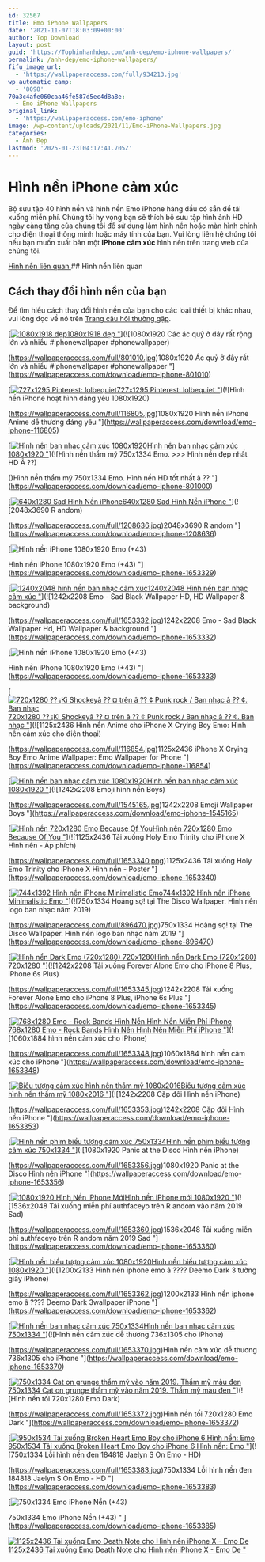 ```yaml
---
id: 32567
title: Emo iPhone Wallpapers
date: '2021-11-07T18:03:09+00:00'
author: Top Download
layout: post
guid: 'https://Tophinhanhdep.com/anh-dep/emo-iphone-wallpapers/'
permalink: /anh-dep/emo-iphone-wallpapers/
fifu_image_url:
  - 'https://wallpaperaccess.com/full/934213.jpg'
wp_automatic_camp:
  - '8098'
70a3c4afe060caa46fe587d5ec4d8a8e:
  - Emo iPhone Wallpapers
original_link:
  - 'https://wallpaperaccess.com/emo-iphone'
image: /wp-content/uploads/2021/11/Emo-iPhone-Wallpapers.jpg
categories:
  - Ảnh Đẹp
lastmod: '2025-01-23T04:17:41.705Z'
---
```

# Hình nền iPhone cảm xúc

Bộ sưu tập 40 hình nền và hình nền Emo iPhone hàng đầu có sẵn để tải xuống miễn phí. Chúng tôi hy vọng bạn sẽ thích bộ sưu tập hình ảnh HD ngày càng tăng của chúng tôi để sử dụng làm hình nền hoặc màn hình chính cho điện thoại thông minh hoặc máy tính của bạn. Vui lòng liên hệ chúng tôi nếu bạn muốn xuất bản một **IPhone cảm xúc** hình nền trên trang web của chúng tôi.

[Hình nền liên quan ](#related) ## Hình nền liên quan

## Cách thay đổi hình nền của bạn

Để tìm hiểu cách thay đổi hình nền của bạn cho các loại thiết bị khác nhau, vui lòng đọc về nó trên [Trang câu hỏi thường gặp](https://tophinhanhdep.com/faq/).

  
[[![1080x1918 đẹp](https://wallpaperaccess.com/full/934213.jpg)1080x1918 đẹp "](https://wallpaperaccess.com/download/emo-iphone-934213)](![1080x1920 Các ác quỷ ở đây rất rộng lớn và nhiều #iphonewallpaper #phonewallpaper)

(https://wallpaperaccess.com/full/801010.jpg)1080x1920 Ác quỷ ở đây rất lớn và nhiều #iphonewallpaper #phonewallpaper "](https://wallpaperaccess.com/download/emo-iphone-801010)

[[![727x1295 Pinterest: lolbequiet](https://wallpaperaccess.com/full/1653325.jpg)727x1295 Pinterest: lolbequiet "](https://wallpaperaccess.com/download/emo-iphone-1653325)](![Hình nền iPhone hoạt hình đáng yêu 1080x1920)

(https://wallpaperaccess.com/full/116805.jpg)1080x1920 Hình nền iPhone Anime dễ thương đáng yêu "](https://wallpaperaccess.com/download/emo-iphone-116805)

[[![Hình nền ban nhạc cảm xúc 1080x1920](https://wallpaperaccess.com/full/800934.jpg)Hình nền ban nhạc cảm xúc 1080x1920 "](https://wallpaperaccess.com/download/emo-iphone-800934)](![Hình nền thẩm mỹ 750x1334 Emo.  >>> Hình nền đẹp nhất HD Ã ??)

()Hình nền thẩm mỹ 750x1334 Emo.  Hình nền HD tốt nhất â ?? "](https://wallpaperaccess.com/download/emo-iphone-801000)

[[![640x1280 Sad Hình Nền iPhone](https://wallpaperaccess.com/full/1328588.jpg)640x1280 Sad Hình Nền iPhone "](https://wallpaperaccess.com/download/emo-iphone-1328588)](![2048x3690 R andom)

(https://wallpaperaccess.com/full/1208636.jpg)2048x3690 R andom "](https://wallpaperaccess.com/download/emo-iphone-1208636)

[![Hình nền iPhone 1080x1920 Emo (+43)](https://wallpaperaccess.com/full/1653329.jpg)

Hình nền iPhone 1080x1920 Emo (+43) "](https://wallpaperaccess.com/download/emo-iphone-1653329)

[[![1240x2048 hình nền ban nhạc cảm xúc](https://wallpaperaccess.com/full/784833.jpg)1240x2048 Hình nền ban nhạc cảm xúc "](https://wallpaperaccess.com/download/emo-iphone-784833)](![1242x2208 Emo - Sad Black Wallpaper HD, HD Wallpaper & background)

(https://wallpaperaccess.com/full/1653332.jpg)1242x2208 Emo - Sad Black Wallpaper Hd, HD Wallpaper &amp; background "](https://wallpaperaccess.com/download/emo-iphone-1653332)

[![Hình nền iPhone 1080x1920 Emo (+43)](https://wallpaperaccess.com/full/1653333.jpg)

Hình nền iPhone 1080x1920 Emo (+43) "](https://wallpaperaccess.com/download/emo-iphone-1653333)

[[![720x1280 ?? ¡Ki Shockeyâ ?? ¤ trên â ?? ¢ Punk rock / Ban nhạc â ?? ¢.  Ban nhạc](https://wallpaperaccess.com/full/836109.jpg)720x1280 ?? ¡Ki Shockeyâ ?? ¤ trên â ?? ¢ Punk rock / Ban nhạc â ?? ¢. Ban nhạc "](https://wallpaperaccess.com/download/emo-iphone-836109)](![1125x2436 Hình nền Anime cho iPhone X Crying Boy Emo: Hình nền cảm xúc cho điện thoại)

(https://wallpaperaccess.com/full/116854.jpg)1125x2436 iPhone X Crying Boy Emo Anime Wallpaper: Emo Wallpaper for Phone "](https://wallpaperaccess.com/download/emo-iphone-116854)

[[![Hình nền ban nhạc cảm xúc 1080x1920](https://wallpaperaccess.com/full/1208858.jpg)Hình nền ban nhạc cảm xúc 1080x1920 "](https://wallpaperaccess.com/download/emo-iphone-1208858)](![1242x2208 Emoji hình nền Boys)

(https://wallpaperaccess.com/full/1545165.jpg)1242x2208 Emoji Wallpaper Boys "](https://wallpaperaccess.com/download/emo-iphone-1545165)

[[![Hình nền 720x1280 Emo Because Of You](https://wallpaperaccess.com/full/1653339.jpg)Hình nền 720x1280 Emo Because Of You "](https://wallpaperaccess.com/download/emo-iphone-1653339)](![1125x2436 Tải xuống Holy Emo Trinity cho iPhone X Hình nền - Áp phích)

(https://wallpaperaccess.com/full/1653340.png)1125x2436 Tải xuống Holy Emo Trinity cho iPhone X Hình nền - Poster "](https://wallpaperaccess.com/download/emo-iphone-1653340)

[[![744x1392 Hình nền iPhone Minimalistic Emo](https://wallpaperaccess.com/full/291004.jpg)744x1392 Hình nền iPhone Minimalistic Emo "](https://wallpaperaccess.com/download/emo-iphone-291004)](![750x1334 Hoảng sợ!  tại The Disco Wallpaper.  Hình nền logo ban nhạc năm 2019)

(https://wallpaperaccess.com/full/896470.jpg)750x1334 Hoảng sợ! tại The Disco Wallpaper. Hình nền logo ban nhạc năm 2019 "](https://wallpaperaccess.com/download/emo-iphone-896470)

[[![Hình nền Dark Emo (720x1280) 720x1280](https://wallpaperaccess.com/full/116842.jpg)Hình nền Dark Emo (720x1280) 720x1280 "](https://wallpaperaccess.com/download/emo-iphone-116842)](![1242x2208 Tải xuống Forever Alone Emo cho iPhone 8 Plus, iPhone 6s Plus)

(https://wallpaperaccess.com/full/1653345.jpg)1242x2208 Tải xuống Forever Alone Emo cho iPhone 8 Plus, iPhone 6s Plus "](https://wallpaperaccess.com/download/emo-iphone-1653345)

[[![768x1280 Emo - Rock Bands Hình Nền Hình Nền Miễn Phí iPhone](https://wallpaperaccess.com/full/1121080.jpg)768x1280 Emo - Rock Bands Hình Nền Hình Nền Miễn Phí iPhone "](https://wallpaperaccess.com/download/emo-iphone-1121080)](![1060x1884 hình nền cảm xúc cho iPhone)

(https://wallpaperaccess.com/full/1653348.jpg)1060x1884 hình nền cảm xúc cho iPhone "](https://wallpaperaccess.com/download/emo-iphone-1653348)

[[![Biểu tượng cảm xúc hình nền thẩm mỹ 1080x2016](https://wallpaperaccess.com/full/1653350.jpg)Biểu tượng cảm xúc hình nền thẩm mỹ 1080x2016 "](https://wallpaperaccess.com/download/emo-iphone-1653350)](![1242x2208 Cặp đôi Hình nền iPhone)

(https://wallpaperaccess.com/full/1653353.jpg)1242x2208 Cặp đôi Hình nền iPhone "](https://wallpaperaccess.com/download/emo-iphone-1653353)

[[![Hình nền phim biểu tượng cảm xúc 750x1334](https://wallpaperaccess.com/full/1653354.jpg)Hình nền phim biểu tượng cảm xúc 750x1334 "](https://wallpaperaccess.com/download/emo-iphone-1653354)](![1080x1920 Panic at the Disco Hình nền iPhone)

(https://wallpaperaccess.com/full/1653356.jpg)1080x1920 Panic at the Disco Hình nền iPhone "](https://wallpaperaccess.com/download/emo-iphone-1653356)

[[![1080x1920 Hình Nền iPhone Mới](https://wallpaperaccess.com/full/1653358.jpg)Hình nền iPhone mới 1080x1920 "](https://wallpaperaccess.com/download/emo-iphone-1653358)](![1536x2048 Tải xuống miễn phí authfaceyo trên R andom vào năm 2019 Sad)

(https://wallpaperaccess.com/full/1653360.jpg)1536x2048 Tải xuống miễn phí authfaceyo trên R andom năm 2019 Sad "](https://wallpaperaccess.com/download/emo-iphone-1653360)

[[![Hình nền biểu tượng cảm xúc 1080x1920](https://wallpaperaccess.com/full/1653361.jpg)Hình nền biểu tượng cảm xúc 1080x1920 "](https://wallpaperaccess.com/download/emo-iphone-1653361)](![1200x2133 Hình nền iphone emo â ????  Deemo Dark 3 tường giấy iPhone)

(https://wallpaperaccess.com/full/1653362.jpg)1200x2133 Hình nền iphone emo â ???? Deemo Dark 3wallpaper iPhone "](https://wallpaperaccess.com/download/emo-iphone-1653362)

[[![Hình nền ban nhạc cảm xúc 750x1334](https://wallpaperaccess.com/full/801003.jpg)Hình nền ban nhạc cảm xúc 750x1334 "](https://wallpaperaccess.com/download/emo-iphone-801003)](![Hình nền cảm xúc dễ thương 736x1305 cho iPhone)

(https://wallpaperaccess.com/full/1653370.jpg)Hình nền cảm xúc dễ thương 736x1305 cho iPhone "](https://wallpaperaccess.com/download/emo-iphone-1653370)

[[![750x1334 Cat on grunge thẩm mỹ vào năm 2019. Thẩm mỹ màu đen](https://wallpaperaccess.com/full/1496811.png)750x1334 Cat on grunge thẩm mỹ vào năm 2019. Thẩm mỹ màu đen "](https://wallpaperaccess.com/download/emo-iphone-1496811)](![Hình nền tối 720x1280 Emo Dark)

(https://wallpaperaccess.com/full/1653372.jpg)Hình nền tối 720x1280 Emo Dark "](https://wallpaperaccess.com/download/emo-iphone-1653372)

[[![950x1534 Tải xuống Broken Heart Emo Boy cho iPhone 6 Hình nền: Emo](https://wallpaperaccess.com/full/1653376.jpg)950x1534 Tải xuống Broken Heart Emo Boy cho iPhone 6 Hình nền: Emo "](https://wallpaperaccess.com/download/emo-iphone-1653376)](![750x1334 Lỗi hình nền đen 184818 Jaelyn S On Emo - HD)

(https://wallpaperaccess.com/full/1653383.jpg)750x1334 Lỗi hình nền đen 184818 Jaelyn S On Emo - HD "](https://wallpaperaccess.com/download/emo-iphone-1653383)

[![750x1334 Emo iPhone Nền (+43)](https://wallpaperaccess.com/full/1653385.jpg)

750x1334 Emo iPhone Nền (+43) " ](https://wallpaperaccess.com/download/emo-iphone-1653385)

[![1125x2436 Tải xuống Emo Death Note cho Hình nền iPhone X - Emo De](https://wallpaperaccess.com/full/1653386.jpg)1125x2436 Tải xuống Emo Death Note cho Hình nền iPhone X - Emo De "](https://wallpaperaccess.com/download/emo-iphone-1653386)
